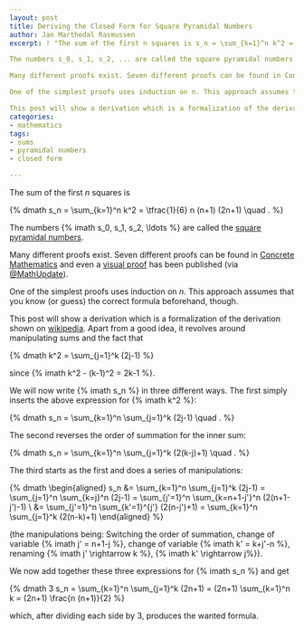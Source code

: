 ```yaml
---
layout: post
title: Deriving the Closed Form for Square Pyramidal Numbers
author: Jan Marthedal Rasmussen
excerpt: ! "The sum of the first n squares is s_n = \sum_{k=1}^n k^2 = 1/6 n (n+1) (2n+1).

The numbers s_0, s_1, s_2, ... are called the square pyramidal numbers.

Many different proofs exist. Seven different proofs can be found in Concrete Mathematics and even a visual proof has been published (via @MathUpdate).

One of the simplest proofs uses induction on n. This approach assumes that you know (or guess) the correct formula beforehand, though.

This post will show a derivation which is a formalization of the derivation shown on wikipedia."
categories:
- mathematics
tags:
- sums
- pyramidal numbers
- closed form

---
```

The sum of the first *n* squares is

{% dmath s_n = \sum_{k=1}^n k^2 = \tfrac{1}{6} n (n+1) (2n+1) \quad . %}

The numbers {% imath s_0, s_1, s_2, \ldots %} are called the [square pyramidal numbers](http://oeis.org/A000330).

Many different proofs exist. Seven different proofs can be found in <a href="{% amazon concrete %}">Concrete Mathematics</a> and even a [visual proof](http://www.maa.org/programs/faculty-and-departments/classroom-capsules-and-notes/proof-without-words-sum-of-squares-0) has been published (via [@MathUpdate](https://twitter.com/MathUpdate)).

One of the simplest proofs uses induction on *n*. This approach assumes that you know (or guess) the correct formula beforehand, though.

This post will show a derivation which is a formalization of the derivation shown on [wikipedia](http://en.wikipedia.org/wiki/Square_pyramidal_number#Derivation_of_the_summation_formula). Apart from a good idea, it revolves around manipulating sums and the fact that

{% dmath k^2 = \sum_{j=1}^k (2j-1) %}

since {% imath k^2 - (k-1)^2 = 2k-1 %}.

We will now write {% imath s_n %} in three different ways. The first simply inserts the above expression for {% imath k^2 %}:

{% dmath s_n = \sum_{k=1}^n \sum_{j=1}^k (2j-1) \quad . %}

The second reverses the order of summation for the inner sum:

{% dmath s_n = \sum_{k=1}^n \sum_{j=1}^k (2(k-j)+1) \quad . %}

The third starts as the first and does a series of manipulations:

{% dmath \begin{aligned} s_n &= \sum_{k=1}^n \sum_{j=1}^k (2j-1) = \sum_{j=1}^n \sum_{k=j}^n (2j-1) = \sum_{j'=1}^n \sum_{k=n+1-j'}^n (2(n+1-j')-1) \\ &= \sum_{j'=1}^n \sum_{k'=1}^{j'} (2(n-j')+1) = \sum_{k=1}^n \sum_{j=1}^k (2(n-k)+1) \end{aligned} %}

(the manipulations being: Switching the order of summation, change of variable {% imath j' = n+1-j %}, change of variable {% imath k' = k+j'-n %}, renaming {% imath j' \rightarrow k %}, {% imath k' \rightarrow j%}).

We now add together these three expressions for {% imath s_n %} and get

{% dmath 3 s_n = \sum_{k=1}^n \sum_{j=1}^k (2n+1) = (2n+1) \sum_{k=1}^n k = (2n+1) \frac{n (n+1)}{2} %}

which, after dividing each side by 3, produces the wanted formula.
